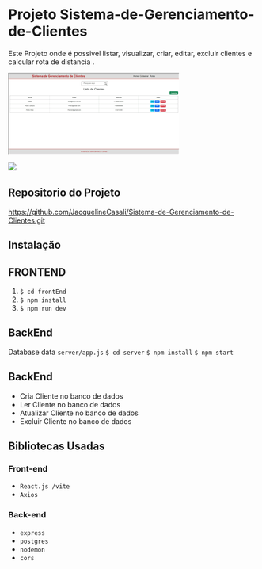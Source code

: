 # Projeto Sistema-de-Gerenciamento-de-Clientes

Este Projeto onde é possivel listar, visualizar, criar, editar, excluir clientes e calcular rota de distancia .

![Video_2024-03-08_161607](./Video_2024-03-08_161607.gif)


  <img src="./frontEnd/src/assets/2023-06-14_081950.jpg" width="600px">



## Repositorio do Projeto

https://github.com/JacquelineCasali/Sistema-de-Gerenciamento-de-Clientes.git

## Instalação

## FRONTEND

1. `$ cd frontEnd`
2. `$ npm install`
3. `$ npm run dev`

## BackEnd

Database data `server/app.js`
`$ cd server`
`$ npm install`
`$ npm start`

## BackEnd

- Cria Cliente no banco de dados
- Ler Cliente no banco de dados
- Atualizar Cliente no banco de dados
- Excluir Cliente no banco de dados


## Bibliotecas Usadas

### Front-end

- `React.js /vite`
- `Axios`

### Back-end

- `express`
- `postgres`
- `nodemon`
- `cors`
